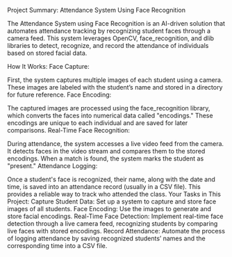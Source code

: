 Project Summary: Attendance System Using Face Recognition

The Attendance System using Face Recognition is an AI-driven solution that automates attendance tracking by recognizing student faces through a camera feed. This system leverages OpenCV, face_recognition, and dlib libraries to detect, recognize, and record the attendance of individuals based on stored facial data.

How It Works:
Face Capture:

First, the system captures multiple images of each student using a camera.
These images are labeled with the student’s name and stored in a directory for future reference.
Face Encoding:

The captured images are processed using the face_recognition library, which converts the faces into numerical data called "encodings."
These encodings are unique to each individual and are saved for later comparisons.
Real-Time Face Recognition:

During attendance, the system accesses a live video feed from the camera.
It detects faces in the video stream and compares them to the stored encodings.
When a match is found, the system marks the student as "present."
Attendance Logging:

Once a student's face is recognized, their name, along with the date and time, is saved into an attendance record (usually in a CSV file).
This provides a reliable way to track who attended the class.
Your Tasks in This Project:
Capture Student Data: Set up a system to capture and store face images of all students.
Face Encoding: Use the images to generate and store facial encodings.
Real-Time Face Detection: Implement real-time face detection through a live camera feed, recognizing students by comparing live faces with stored encodings.
Record Attendance: Automate the process of logging attendance by saving recognized students’ names and the corresponding time into a CSV file.
